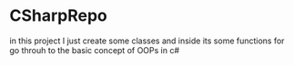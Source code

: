 # CSharpRepo
in this project I just create some classes and inside its some functions 
for go throuh to the basic concept of OOPs in c#
